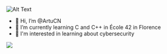 ![Alt Text](https://media.giphy.com/media/vFKqnCdLPNOKc/giphy.gif)




- 👋 Hi, I’m @ArtuCN
- 🌱 I’m currently learning C and C++ in École 42 in Florence
- 🤖 I'm interested in learning about cybersecurity

  
<picture>
  <source
    srcset="https://github-readme-stats.vercel.app/api?username=ArtuCN&show_icons=true&theme=midnight-purple"
    media="(prefers-color-scheme: dark)"
  />
  <source
    srcset="https://github-readme-stats.vercel.app/api?username=ArtuCN&show_icons=true"
    media="(prefers-color-scheme: light), (prefers-color-scheme: no-preference)"
  />
  <img src="https://github-readme-stats.vercel.app/api?username=ArtuCN&show_icons=true" />
</picture>

